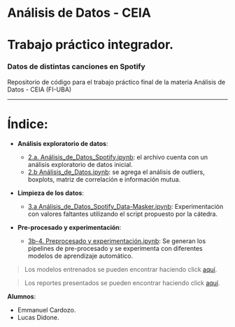 # Análisis de Datos - CEIA
# Trabajo práctico integrador.
### Datos de distintas canciones en Spotify

Repositorio de código para el trabajo práctico final de la materia Análisis de Datos - CEIA (FI-UBA)

-----------
# Índice:
- **Análisis exploratorio de datos**:
	- [2.a. Análisis_de_Datos_Spotify.ipynb](https://github.com/ldidone/analisis_de_datos_CEIA_TP/blob/main/2.a.%20An%C3%A1lisis_de_Datos_Spotify.ipynb): el archivo cuenta con un análisis exploratorio de datos inicial.
	- [2.b Análisis_de_Datos.ipynb](https://github.com/ldidone/analisis_de_datos_CEIA_TP/blob/main/2.b%20An%C3%A1lisis_de_Datos.ipynb): se agrega el análisis de outliers, boxplots, matriz de correlación e información mutua.

- **Limpieza de los datos**:
	- [3.a Análisis_de_Datos_Spotify_Data-Masker.ipynb](https://github.com/ldidone/analisis_de_datos_CEIA_TP/blob/main/3.a%20An%C3%A1lisis_de_Datos_Spotify_Data-Masker.ipynb): Experimentación con valores faltantes utilizando el script propuesto por la cátedra.

- **Pre-procesado y experimentación**:
	- [3b-4. Preprocesado y experimentación.ipynb](https://github.com/ldidone/analisis_de_datos_CEIA_TP/blob/main/3b-4.%20Preprocesado%20y%20experimentaci%C3%B3n.ipynb): Se generan los pipelines de pre-procesado y se experimenta con diferentes modelos de aprendizaje automático.

> Los modelos entrenados se pueden encontrar haciendo click [aquí](https://github.com/ldidone/analisis_de_datos_CEIA_TP/tree/main/models).

> Los reportes presentados se pueden encontrar haciendo click [aquí](https://github.com/ldidone/analisis_de_datos_CEIA_TP/tree/main/reports).

**Alumnos**:
- Emmanuel Cardozo.
- Lucas Didone.
